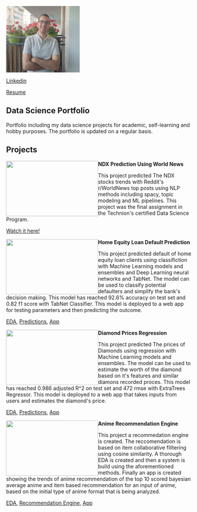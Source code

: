 

<img align="middle" src="Yonatan1.jpg" width="200" height="180"/>


[Linkedin](https://www.linkedin.com/in/%D7%99%D7%95%D7%A0%D7%AA%D7%9F-%D7%A8%D7%91%D7%99%D7%A0%D7%95%D7%91%D7%99%D7%A5-68a391213/)

<a id="raw-url" href="https://github.com/rabi320/Yonatan-Rabiovich-Portfolio/raw/main/Yonatan%20Rabinovich%20resume.pdf">Resume</a>
## Data Science Portfolio
Portfolio including my data science projects for academic, self-learning and hobby purposes.
The portfolio is updated on a regular basis.


## Projects

<img align="left" width="250" height="150" src="https://stockprice.com/wp-content/uploads/2019/09/penny-stocks-news.jpg">**NDX Prediction Using World News**

This project predicted The NDX stocks trends with Reddit's r/WorldNews top posts using NLP methods including spacy, topic modeling and ML pipelines.
This project was the final assignment in the Technion's certified Data Science Program.

[Watch it here!](https://nbviewer.jupyter.org/github/rabi320/Data-Science-Projects/blob/0f6a6f803d09b486ff17073883f509b4bab5f8ca/NDX%20reddit%20Prediction/NASDAQ%20100%20Prediction%20with%20World%20News%20Main.ipynb)


<img align="left" width="250" height="150" src="https://www.mybcu.org/templates/rt_requiem/custom/images/products/page_toppers/home_equity_loan_line_credit_lynchburg_danville_buena_vista_bedford_madison_heights_virginia.png">**Home Equity Loan Default Prediction**

This project predicted default of home equity loan clients using classifiction with Machine Learning models and ensembles and Deep Learning neural networks and TabNet.
The model can be used to classify potential defaulters and simplify the bank's decision making. This model has reached 92.6% accuracy on test set and 0.82 f1 score with TabNet Classifier. This model is deployed to a web app for testing parameters and then predicting the outcome.

[EDA](https://nbviewer.jupyter.org/github/rabi320/Data-Science-Projects/blob/4ed8e9adf1a6c7a811354e1212ef16f12f0216cb/Home%20Equity%20Loan%20Defaut%20Prediction/EDA.ipynb), [Predictions](https://nbviewer.jupyter.org/github/rabi320/Data-Science-Projects/blob/e588d411e5ff96ee2540bd9ee105ea3bbac1876b/Home%20Equity%20Loan%20Defaut%20Prediction/Prediction.ipynb), [App](https://share.streamlit.io/rabi320/homeeqapp/HomeEqApp.py)

<img align="left" width="250" height="150" src="https://www.riotinto.com/-/media/Content/Images/Products/Diamonds/RT-Argyle-Octavia.jpg?rev=f537ac42fa3c44599582327865dab723&w=1920&hash=DCFA2361F3A2F4E24D6292EFA37E6197">**Diamond Prices Regression**

This project predicted The prices of Diamonds using regression with Machine Learning models and ensembles.
The model can be used to estimate the worth of the diamond based on it's features and similar diamons recorded proces. This model has reached 0.986 adjusted R^2 on test set and 472 rmse with ExtraTrees Regressor. This model is deployed to a web app that takes inputs from users and estimates the diamond's price.

[EDA](https://nbviewer.jupyter.org/github/rabi320/Data-Science-Projects/blob/56ce4fa97e22d25f0c7916606390d11af47f0087/DiamondPricesRegression/Diamond_EDA.ipynb), [Predictions](https://nbviewer.jupyter.org/github/rabi320/Data-Science-Projects/blob/56ce4fa97e22d25f0c7916606390d11af47f0087/DiamondPricesRegression/Diamond_Prediction.ipynb), [App](https://share.streamlit.io/rabi320/diamondapp/Diamondapp.py)

<img align="left" width="250" height="150" src="https://www.fortressofsolitude.co.za/wp-content/uploads/2019/05/The-15-Most-Powerful-Anime-Characters-Of-All-Time-scaled.jpg">**Anime Recommendation Engine**

This project a recommedation engine is created.
The reccomendation is based on item collaborative filltering using cosine similarity. A thorough EDA is created and then a system is build using the aforementioned methods.
Finally an app is created showing the trends of anime recommendation of the top 10 scored bayesian average anime and item based recommendation for an input of anime, based on the initial type of anime format that is being analyzed.

[EDA](https://nbviewer.jupyter.org/github/rabi320/Data-Science-Projects/blob/c2a8f60d3b81ee021061347012f1798df3ed2147/Anime%20Recommendation/Anime%20Recommendation%20system%20-%20EDA.ipynb), [Recommendation Engine](https://nbviewer.jupyter.org/github/rabi320/Data-Science-Projects/blob/c2a8f60d3b81ee021061347012f1798df3ed2147/Anime%20Recommendation/Anime%20Recommendation%20System.ipynb), [App](https://share.streamlit.io/rabi320/recapp/App.py)
